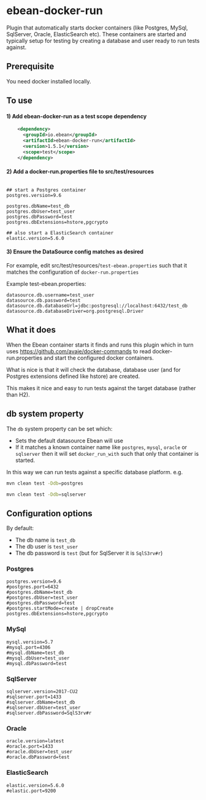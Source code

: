 # ebean-docker-run
Plugin that automatically starts docker containers (like Postgres, MySql, SqlServer, Oracle, ElasticSearch etc). 
These containers are started and typically setup for testing by creating a database and user ready to run tests against.

## Prerequisite

You need docker installed locally.

## To use
#### 1) Add ebean-docker-run as a test scope dependency

```xml
    <dependency>
      <groupId>io.ebean</groupId>
      <artifactId>ebean-docker-run</artifactId>
      <version>1.5.1</version>
      <scope>test</scope>
    </dependency>
```

#### 2) Add a docker-run.properties file to src/test/resources

```properties

## start a Postgres container
postgres.version=9.6

postgres.dbName=test_db
postgres.dbUser=test_user
postgres.dbPassword=test
postgres.dbExtensions=hstore,pgcrypto

## also start a ElasticSearch container
elastic.version=5.6.0

```

#### 3) Ensure the DataSource config matches as desired

For example, edit src/test/resources/`test-ebean.properties` such that it matches the configuration of `docker-run.properties`

Example test-ebean.properties:
```properties
datasource.db.username=test_user
datasource.db.password=test
datasource.db.databaseUrl=jdbc:postgresql://localhost:6432/test_db
datasource.db.databaseDriver=org.postgresql.Driver
```


## What it does

When the Ebean container starts it finds and runs this plugin
which in turn uses https://github.com/avaje/docker-commands to read docker-run.properties
and start the configured docker containers.

What is nice is that it will check the database, database user 
(and for Postgres extensions defined like hstore) are created.

This makes it nice and easy to run tests against the target database (rather than H2).

## db system property

The `db` system property can be set which:
- Sets the default datasource Ebean will use
- If it matches a known container name like `postgres`, `mysql`, `oracle` or `sqlserver` then it will set `docker_run_with` such that only that container is started. 

In this way we can run tests against a specific database platform.  e.g.

```sh
mvn clean test -Ddb=postgres
```
```sh
mvn clean test -Ddb=sqlserver
```




## Configuration options

By default:
- The db name is `test_db`
- The db user is `test_user`
- The db password is `test`  (but for SqlServer it is `SqlS3rv#r`)

### Postgres

```properties
postgres.version=9.6
#postgres.port=6432
#postgres.dbName=test_db
#postgres.dbUser=test_user
#postgres.dbPassword=test
#postgres.startMode=create | dropCreate 
postgres.dbExtensions=hstore,pgcrypto
```

### MySql

```properties
mysql.version=5.7
#mysql.port=4306
#mysql.dbName=test_db
#mysql.dbUser=test_user
#mysql.dbPassword=test
```


### SqlServer

```properties
sqlserver.version=2017-CU2
#sqlserver.port=1433
#sqlserver.dbName=test_db
#sqlserver.dbUser=test_user
#sqlserver.dbPassword=SqlS3rv#r
```

### Oracle

```properties
oracle.version=latest
#oracle.port=1433
#oracle.dbUser=test_user
#oracle.dbPassword=test
```

### ElasticSearch

```properties
elastic.version=5.6.0
#elastic.port=9200
```
